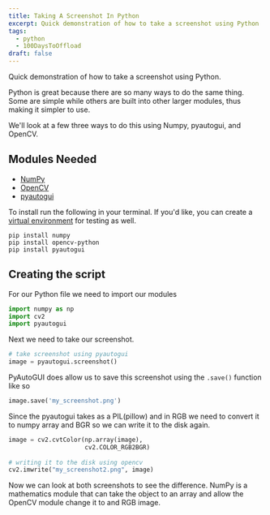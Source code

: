```yaml
---
title: Taking A Screenshot In Python
excerpt: Quick demonstration of how to take a screenshot using Python
tags: 
  - python
  - 100DaysToOffload
draft: false
---
```


Quick demonstration of how to take a screenshot using Python.

Python is great because there are so many ways to do the same thing. Some are simple while others are built into other larger modules, thus making it simpler to use. 

We'll look at a few three ways to do this using Numpy, pyautogui, and OpenCV.

## Modules Needed

- [NumPy](https://numpy.org/)
- [OpenCV](https://opencv.org/)
- [pyautogui](https://pypi.org/project/PyAutoGUI/)

To install run the following in your terminal. If you'd like, you can create a [virtual environment](/blog/python-virtual-environments/) for testing as well.

```shell
pip install numpy
pip install opencv-python
pip install pyautogui
```

## Creating the script

For our Python file we need to import our modules

```python
import numpy as np
import cv2
import pyautogui
```

Next we need to take our screenshot.

```python
# take screenshot using pyautogui
image = pyautogui.screenshot()
```

PyAutoGUI does allow us to save this screenshot using the ```.save()``` function like so

```python
image.save('my_screenshot.png')
```

Since the pyautogui takes as a PIL(pillow) and in RGB we need to convert it to numpy array and BGR so we can write it to the disk again.

```python
image = cv2.cvtColor(np.array(image),
                     cv2.COLOR_RGB2BGR)
   
# writing it to the disk using opencv
cv2.imwrite("my_screenshot2.png", image)
```

Now we can look at both screenshots to see the difference. NumPy is a mathematics module that can take the object to an array and allow the OpenCV module change it to and RGB image.
